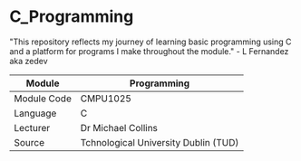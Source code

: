 # C_Programming

"This repository reflects my journey of learning basic programming using C and a platform for programs I make throughout the module." - L Fernandez aka zedev

| Module | Programming |
|-----------|-----------|
| Module Code | CMPU1025 |
| Language | C |
| Lecturer |  Dr Michael Collins |
| Source | Tchnological University Dublin (TUD) |

